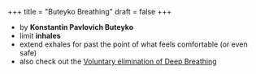 +++
title = "Buteyko Breathing"
draft = false
+++

-   by **Konstantin Pavlovich Buteyko**
-   limit **inhales**
-   extend exhales for past the point of what feels comfortable (or even safe)
-   also check out the [Voluntary elimination of Deep Breathing](https://buteykoclinic.com/)